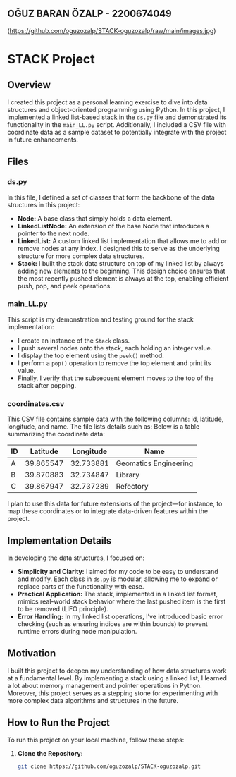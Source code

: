##  OĞUZ BARAN ÖZALP - 2200674049

(https://github.com/oguzozalp/STACK-oguzozalp/raw/main/images.jpg)


# STACK Project

## Overview

I created this project as a personal learning exercise to dive into data structures and object-oriented programming using Python. In this project, I implemented a linked list-based stack in the `ds.py` file and demonstrated its functionality in the `main_LL.py` script. Additionally, I included a CSV file with coordinate data as a sample dataset to potentially integrate with the project in future enhancements.

## Files

### ds.py
In this file, I defined a set of classes that form the backbone of the data structures in this project:
- **Node:** A base class that simply holds a data element.
- **LinkedListNode:** An extension of the base Node that introduces a pointer to the next node.
- **LinkedList:** A custom linked list implementation that allows me to add or remove nodes at any index. I designed this to serve as the underlying structure for more complex data structures.
- **Stack:** I built the stack data structure on top of my linked list by always adding new elements to the beginning. This design choice ensures that the most recently pushed element is always at the top, enabling efficient push, pop, and peek operations.

### main_LL.py
This script is my demonstration and testing ground for the stack implementation:
- I create an instance of the `Stack` class.
- I push several nodes onto the stack, each holding an integer value.
- I display the top element using the `peek()` method.
- I perform a `pop()` operation to remove the top element and print its value.
- Finally, I verify that the subsequent element moves to the top of the stack after popping.

### coordinates.csv
This CSV file contains sample data with the following columns: id, latitude, longitude, and name. The file lists details such as:
Below is a table summarizing the coordinate data:

| ID | Latitude  | Longitude  | Name                  |
|----|-----------|------------|-----------------------|
| A  | 39.865547 | 32.733881  | Geomatics Engineering |
| B  | 39.870883 | 32.734847  | Library               |
| C  | 39.867947 | 32.737289  | Refectory             |

I plan to use this data for future extensions of the project—for instance, to map these coordinates or to integrate data-driven features within the project.


## Implementation Details

In developing the data structures, I focused on:
- **Simplicity and Clarity:** I aimed for my code to be easy to understand and modify. Each class in `ds.py` is modular, allowing me to expand or replace parts of the functionality with ease.
- **Practical Application:** The stack, implemented in a linked list format, mimics real-world stack behavior where the last pushed item is the first to be removed (LIFO principle).
- **Error Handling:** In my linked list operations, I’ve introduced basic error checking (such as ensuring indices are within bounds) to prevent runtime errors during node manipulation.

## Motivation

I built this project to deepen my understanding of how data structures work at a fundamental level. By implementing a stack using a linked list, I learned a lot about memory management and pointer operations in Python. Moreover, this project serves as a stepping stone for experimenting with more complex data algorithms and structures in the future.

## How to Run the Project

To run this project on your local machine, follow these steps:

1. **Clone the Repository:**
   ```bash
   git clone https://github.com/oguzozalp/STACK-oguzozalp.git
